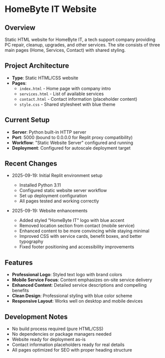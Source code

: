 # HomeByte IT Website

## Overview
Static HTML website for HomeByte IT, a tech support company providing PC repair, cleanup, upgrades, and other services. The site consists of three main pages (Home, Services, Contact) with shared styling.

## Project Architecture
- **Type**: Static HTML/CSS website
- **Pages**: 
  - `index.html` - Home page with company intro
  - `services.html` - List of available services
  - `contact.html` - Contact information (placeholder content)
  - `style.css` - Shared stylesheet with blue theme

## Current Setup
- **Server**: Python built-in HTTP server
- **Port**: 5000 (bound to 0.0.0.0 for Replit proxy compatibility)
- **Workflow**: "Static Website Server" configured and running
- **Deployment**: Configured for autoscale deployment target

## Recent Changes
- 2025-09-19: Initial Replit environment setup
  - Installed Python 3.11
  - Configured static website server workflow
  - Set up deployment configuration
  - All pages tested and working correctly
  
- 2025-09-19: Website enhancements
  - Added styled "HomeByte IT" logo with blue accent
  - Removed location section from contact (mobile service)
  - Enhanced content to be more convincing while staying minimal
  - Improved CSS with service cards, benefit boxes, and better typography
  - Fixed footer positioning and accessibility improvements

## Features
- **Professional Logo**: Styled text logo with brand colors
- **Mobile Service Focus**: Content emphasizes on-site service delivery
- **Enhanced Content**: Detailed service descriptions and compelling benefits
- **Clean Design**: Professional styling with blue color scheme
- **Responsive Layout**: Works well on desktop and mobile devices

## Development Notes
- No build process required (pure HTML/CSS)
- No dependencies or package managers needed
- Website ready for deployment as-is
- Contact information placeholders ready for real details
- All pages optimized for SEO with proper heading structure